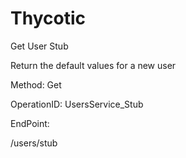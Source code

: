 #     Thycotic


Get User Stub

Return the default values for a new user

Method: Get

OperationID: UsersService_Stub

EndPoint:

/users/stub
